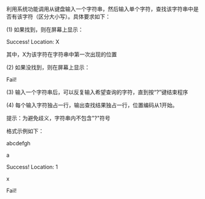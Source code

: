 利用系统功能调用从键盘输入一个字符串，然后输入单个字符，查找该字符串中是否有该字符（区分大小写）。具体要求如下：

(1) 如果找到，则在屏幕上显示：

Success! Location: X

其中，X为该字符在字符串中第一次出现的位置

(2) 如果没找到，则在屏幕上显示：

Fail!

(3) 输入一个字符串后，可以反复输入希望查询的字符，直到按“?”键结束程序

(4) 每个输入字符独占一行，输出查找结果独占一行，位置编码从1开始。

提示：为避免歧义，字符串内不包含"?"符号

格式示例如下：

abcdefgh

a

Success! Location: 1

x

Fail!